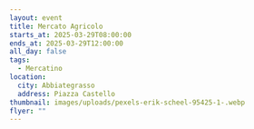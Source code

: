 ```yaml
---
layout: event
title: Mercato Agricolo
starts_at: 2025-03-29T08:00:00
ends_at: 2025-03-29T12:00:00
all_day: false
tags:
  - Mercatino
location:
  city: Abbiategrasso
  address: Piazza Castello
thumbnail: images/uploads/pexels-erik-scheel-95425-1-.webp
flyer: ""
---
```


